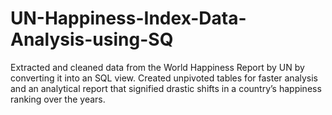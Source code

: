 # UN-Happiness-Index-Data-Analysis-using-SQ
Extracted and cleaned data from the World Happiness Report by UN by converting it into an SQL view. Created  unpivoted tables for faster analysis and an analytical report that signified drastic shifts in a country’s happiness ranking over the years.
